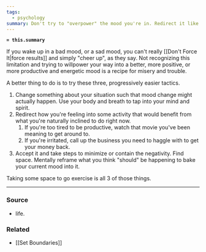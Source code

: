```yaml
---
tags:
  - psychology
summary: Don't try to "overpower" the mood you're in. Redirect it like judo, or at least recognize the situation and your limits.
---
```

**`= this.summary`**

If you wake up in a bad mood, or a sad mood, you can't really [[Don't Force It|force results]] and simply "cheer up", as they say. Not recognizing this limitation and trying to willpower your way into a better, more positive, or more productive and energetic mood is a recipe for misery and trouble.

A better thing to do is to try these three, progressively easier tactics.
1. Change something about your situation such that mood change might actually happen. Use your body and breath to tap into your mind and spirit.
2. Redirect how you're feeling into some activity that would benefit from what you're naturally inclined to do right now.
	1. If you're too tired to be productive, watch that movie you've been meaning to get around to.
	2. If you're irritated, call up the business you need to haggle with to get your money back.
3. Accept it and take steps to minimize or contain the negativity. Find space. Mentally reframe what you think "should" be happening to bake your current mood into it. 

Taking some space to go exercise is all 3 of those things.

---
### Source
- life.

### Related
- [[Set Boundaries]]
